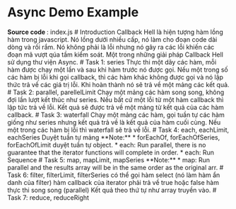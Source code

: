 <h1> Async Demo Example </h1>
<strong> Source code </strong>: index.js
# Introduction
Callback Hell là hiện tượng hàm lồng hàm trong javascript. Nó lồng dưới nhiều cấp, nó làm cho đoạn code dài dòng và rối rắm. Nó không phải là lỗi nhưng nó gây ra các lỗi khiến các đoạn mã vượt qúa tầm kiểm soát. Một trong những giải pháp Callback Hell sử dụng thư viện Async.
# Task 1: series
Thực thi một dãy các hàm, mỗi hàm được chạy một lần và sau khi hàm trước nó được gọi. Nếu một trong số các hàm bị lỗi khi gọi callback, thì các hàm khác không được gọi và nó lập thức trả về các giá trị lỗi. Khi hoàn thành nó sẽ trả về một mảng các kết quả.
# Task 2: parallel, parellelLimit
Chạy một mảng các hàm song song, không đợi lần lượt kết thúc như series. Nếu bất cứ một lỗi từ một hàm callback thì lập tức trả về lỗi. Kết quả sẽ được trả về một mảng từ kết quả của các hàm callback. 
# Task 3: waterfall
Chạy một mảng các hàm, gọi tuần tự các hàm giống như series nhưng kết quả trả về là kết quả của hàm cuối cùng. Nếu một trong các hàm bị lỗi thì waterfall sẽ trả về lỗi.
# Task 4: each, eachLimit, eachSeries
Duyệt tuần tự mảng
**Note:** 
* forEachOf, forEachOfSeries, forEachOfLimit duyệt tuần tự object.
* each: Run parallel, there is no guarantee that the iterator functions will complete in order.
* each: Run Sequence
# Task 5: map, mapLimit, mapSeries
**Note:**
* map: Run parallel and the results array will be in the same order as the original arr.
# Task 6:  filter, filterLimit, filterSeries
có thể gọi hàm select (nó làm hàm ẩn danh của filter)
hàm callback của iterator phải trả về true hoặc false
hàm thực thi song song (parallel)
Kết quả theo thứ tự như array truyền vào.
# Task 7: reduce, reduceRight



